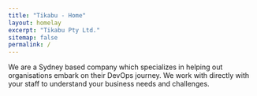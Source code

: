 ```yaml
---
title: "Tikabu - Home"
layout: homelay
excerpt: "Tikabu Pty Ltd."
sitemap: false
permalink: /
---
```


  We are a Sydney based company which specializes in helping out organisations embark on their DevOps journey.
  We work with directly with your staff to understand your business needs and challenges.






